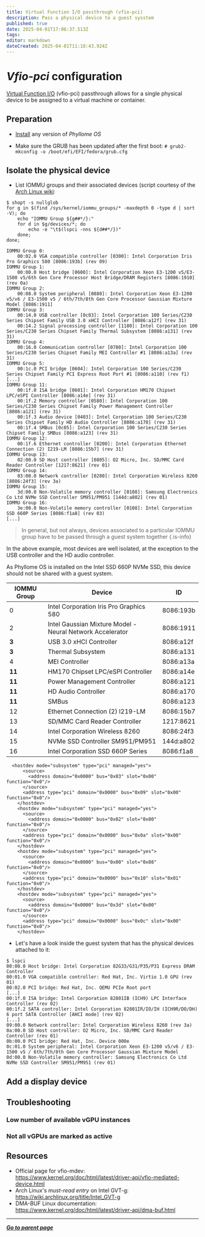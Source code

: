 ```yaml
---
title: Virtual Function I/O passthrough (vfio-pci)
description: Pass a physical device to a guest sysstem
published: true
date: 2025-04-01T17:06:37.513Z
tags: 
editor: markdown
dateCreated: 2025-04-01T11:18:43.924Z
---
```


# *Vfio-pci* configuration

[Virtual Function I/O](https://www.kernel.org/doc/html/latest/driver-api/vfio.html) (vfio-pci) passthrough allows for a single physical device to be assigned to a virtual machine or container.


## Preparation

* [Install](/deploy/install) any version of *Phyllome OS*

* Make sure the GRUB has been updated after the first boot: 
`# grub2-mkconfig -o /boot/efi/EFI/fedora/grub.cfg`

## Isolate the physical device

* List IOMMU groups and their associated devices (script courtesy of the [Arch Linux wiki](https://wiki.archlinux.org/title/PCI_passthrough_via_OVMF#Ensuring_that_the_groups_are_valid):

```
$ shopt -s nullglob
for g in $(find /sys/kernel/iommu_groups/* -maxdepth 0 -type d | sort -V); do
    echo "IOMMU Group ${g##*/}:"
    for d in $g/devices/*; do
        echo -e "\t$(lspci -nns ${d##*/})"
    done;
done;

IOMMU Group 0:
	00:02.0 VGA compatible controller [0300]: Intel Corporation Iris Pro Graphics 580 [8086:193b] (rev 09)
IOMMU Group 1:
	00:00.0 Host bridge [0600]: Intel Corporation Xeon E3-1200 v5/E3-1500 v5/6th Gen Core Processor Host Bridge/DRAM Registers [8086:1910] (rev 0a)
IOMMU Group 2:
	00:08.0 System peripheral [0880]: Intel Corporation Xeon E3-1200 v5/v6 / E3-1500 v5 / 6th/7th/8th Gen Core Processor Gaussian Mixture Model [8086:1911]
IOMMU Group 3:
	00:14.0 USB controller [0c03]: Intel Corporation 100 Series/C230 Series Chipset Family USB 3.0 xHCI Controller [8086:a12f] (rev 31)
	00:14.2 Signal processing controller [1180]: Intel Corporation 100 Series/C230 Series Chipset Family Thermal Subsystem [8086:a131] (rev 31)
IOMMU Group 4:
	00:16.0 Communication controller [0780]: Intel Corporation 100 Series/C230 Series Chipset Family MEI Controller #1 [8086:a13a] (rev 31)
IOMMU Group 5:
	00:1c.0 PCI bridge [0604]: Intel Corporation 100 Series/C230 Series Chipset Family PCI Express Root Port #1 [8086:a110] (rev f1)
[...]
IOMMU Group 11:
	00:1f.0 ISA bridge [0601]: Intel Corporation HM170 Chipset LPC/eSPI Controller [8086:a14e] (rev 31)
	00:1f.2 Memory controller [0580]: Intel Corporation 100 Series/C230 Series Chipset Family Power Management Controller [8086:a121] (rev 31)
	00:1f.3 Audio device [0403]: Intel Corporation 100 Series/C230 Series Chipset Family HD Audio Controller [8086:a170] (rev 31)
	00:1f.4 SMBus [0c05]: Intel Corporation 100 Series/C230 Series Chipset Family SMBus [8086:a123] (rev 31)
IOMMU Group 12:
	00:1f.6 Ethernet controller [0200]: Intel Corporation Ethernet Connection (2) I219-LM [8086:15b7] (rev 31)
IOMMU Group 13:
	02:00.0 SD Host controller [0805]: O2 Micro, Inc. SD/MMC Card Reader Controller [1217:8621] (rev 01)
IOMMU Group 14:
	03:00.0 Network controller [0280]: Intel Corporation Wireless 8260 [8086:24f3] (rev 3a)
IOMMU Group 15:
	3d:00.0 Non-Volatile memory controller [0108]: Samsung Electronics Co Ltd NVMe SSD Controller SM951/PM951 [144d:a802] (rev 01)
IOMMU Group 16:
	3e:00.0 Non-Volatile memory controller [0108]: Intel Corporation SSD 660P Series [8086:f1a8] (rev 03)
[...]
```

> In general, but not always, devices associated to a particular IOMMU group have to be passed through a guest system together
{.is-info}

In the above example, most devices are well isolated, at the exception to  the USB controller and the HD audio controller. 

As Phyllome OS is installed on the Intel SSD 660P NVMe SSD, this device should not be shared with a guest system.

| IOMMU Group | Device | ID  |
| --- | --- | --- |
| 0   | Intel Corporation Iris Pro Graphics 580 | 8086:193b |
| 2   | Intel Gaussian Mixture Model - Neural Network Accelerator | 8086:1911 |
| **3**   | USB 3.0 xHCI Controller | 8086:a12f |
| **3**   | Thermal Subsystem | 8086:a131 |
| 4   | MEI Controller | 8086:a13a |
| **11**  | HM170 Chipset LPC/eSPI Controller | 8086:a14e |
| **11**  | Power Management Controller | 8086:a121 |
| **11**  | HD Audio Controller | 8086:a170 |
| **11**  | SMBus | 8086:a123 |
| 12  | Ethernet Connection (2) I219-LM | 8086:15b7 |
| 13  | SD/MMC Card Reader Controller | 1217:8621 |
| 14  | Intel Corporation Wireless 8260 | 8086:24f3 |
| 15  | NVMe SSD Controller SM951/PM951 | 144d:a802 |
| 16  | Intel Corporation SSD 660P Series | 8086:f1a8 |

```
  <hostdev mode="subsystem" type="pci" managed="yes">
      <source>
        <address domain="0x0000" bus="0x03" slot="0x00" function="0x0"/>
      </source>
      <address type="pci" domain="0x0000" bus="0x09" slot="0x00" function="0x0"/>
    </hostdev>
    <hostdev mode="subsystem" type="pci" managed="yes">
      <source>
        <address domain="0x0000" bus="0x02" slot="0x00" function="0x0"/>
      </source>
      <address type="pci" domain="0x0000" bus="0x0a" slot="0x00" function="0x0"/>
    </hostdev>
    <hostdev mode="subsystem" type="pci" managed="yes">
      <source>
        <address domain="0x0000" bus="0x00" slot="0x08" function="0x0"/>
      </source>
      <address type="pci" domain="0x0000" bus="0x10" slot="0x01" function="0x0"/>
    </hostdev>
    <hostdev mode="subsystem" type="pci" managed="yes">
      <source>
        <address domain="0x0000" bus="0x3d" slot="0x00" function="0x0"/>
      </source>
      <address type="pci" domain="0x0000" bus="0x0c" slot="0x00" function="0x0"/>
    </hostdev>
```

- Let's have a look inside the guest system that has the physical devices attached to it:

```
$ lspci
00:00.0 Host bridge: Intel Corporation 82G33/G31/P35/P31 Express DRAM Controller
00:01.0 VGA compatible controller: Red Hat, Inc. Virtio 1.0 GPU (rev 01)
00:02.0 PCI bridge: Red Hat, Inc. QEMU PCIe Root port
[...]
00:1f.0 ISA bridge: Intel Corporation 82801IB (ICH9) LPC Interface Controller (rev 02)
00:1f.2 SATA controller: Intel Corporation 82801IR/IO/IH (ICH9R/DO/DH) 6 port SATA Controller [AHCI mode] (rev 02)
[...]
09:00.0 Network controller: Intel Corporation Wireless 8260 (rev 3a)
0a:00.0 SD Host controller: O2 Micro, Inc. SD/MMC Card Reader Controller (rev 01)
0b:00.0 PCI bridge: Red Hat, Inc. Device 000e
0c:01.0 System peripheral: Intel Corporation Xeon E3-1200 v5/v6 / E3-1500 v5 / 6th/7th/8th Gen Core Processor Gaussian Mixture Model
0d:00.0 Non-Volatile memory controller: Samsung Electronics Co Ltd NVMe SSD Controller SM951/PM951 (rev 01)
``` 

## Add a display device

## Troubleshooting

### Low number of available vGPU instances 



### Not all vGPUs are marked as active


## Resources

* Official page for vfio-mdev: https://www.kernel.org/doc/html/latest/driver-api/vfio-mediated-device.html
* Arch Linux's *must-read entry* on Intel GVT-g: https://wiki.archlinux.org/title/Intel_GVT-g
* DMA-BUF Linux documentation: https://www.kernel.org/doc/html/latest/driver-api/dma-buf.html

---

*[**Go to parent page**](https://wiki.phyllo.me/)*